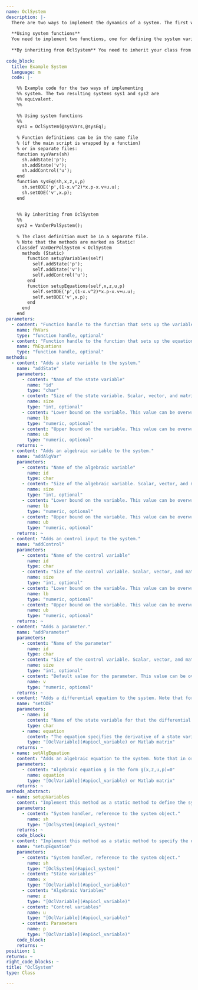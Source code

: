 ```yaml
--- 
name: OclSystem
description: |-
  There are two ways to implement the dynamics of a system. The first way is by implementing functions for defining the system variables and equations, and creating an OclSystem using the function handles/pointers. The second way involves involves implementing the system in an object oriented way as a class that is inherited from OclSystem. The second way is a bit more involved but for complex systems it allows using the capabilities of classes, e.g. defining instance variables.
  
  **Using system functions** 
  You need to implement two functions, one for defining the system variables, and a second one for defining the system equations. The system is created by passing the two function handles to the constructor of OclSystem.
  
  **By inheriting from OclSystem** You need to inherit your class from OclSystem and implement the two methods setupVariables and setupEquations as static methods. 
  
code_block:
  title: Example System
  language: m
  code: |-

    %% Example code for the two ways of implementing
    %% system. The two resulting systems sys1 and sys2 are 
    %% equivalent.
    %%
    
    %% Using system functions
    %%
    sys1 = OclSystem(@sysVars,@sysEq);
    
    % Function definitions can be in the same file 
    % (if the main script is wrapped by a function) 
    % or in separate files:
    function sysVars(sh)
      sh.addState('p');
      sh.addState('v');
      sh.addControl('u');  
    end
    function sysEq(sh,x,z,u,p)
      sh.setODE('p',(1-x.v^2)*x.p-x.v+u.u); 
      sh.setODE('v',x.p);
    end
    
    
    %% By inheriting from OclSystem
    %% 
    sys2 = VanDerPolSystem();
    
    % The class definition must be in a separate file.
    % Note that the methods are marked as Static!
    classdef VanDerPolSystem < OclSystem
      methods (Static)
        function setupVariables(self)    
          self.addState('p');
          self.addState('v');
          self.addControl('u');      
        end
        function setupEquations(self,x,z,u,p)     
          self.setODE('p',(1-x.v^2)*x.p-x.v+u.u); 
          self.setODE('v',x.p);
        end
      end
    end
parameters:
  - content: "Function handle to the function that sets up the variables. The function for the variables must have one input argument, no return values, and thus the following siganture: varFunctionName(sh) where sh is the system handler that allows to add variables and parameters. If no function handle is provided, the system must be implemented by deriving from OclSystem and implementing the abstract methods setupVariables and setupEquations."
    name: fhVars
    type: "function handle, optional"
  - content: "Function handle to the function that sets up the equations. The function for the variables must have five input argument, no return values, and thus the following signature: eqFunctionName(sh,x,z,u,p) where sh is the system handler that allows to add ODE and DAE equations, x the states, z the algebraic variables, u the control inputs, p the parameters. If no function handle is provided, the system must be implemented by deriving from OclSystem and implementing the abstract methods setupVariables and setupEquations."
    name: fhEquations
    type: "function handle, optional"
methods: 
  - content: "Adds a state variable to the system."
    name: "addState"
    parameters: 
      - content: "Name of the state variable"
        name: "id"
        type: "char"
      - content: "Size of the state variable. Scalar, vector, and matrix valued variables are allowed. If a scalar value s is given, the size of the variable will be [s,1]. Defaults to [1,1]."
        name: size
        type: "int, optional"
      - content: "Lower bound on the variable. This value can be overwritten when you specify bounds for OclSolver with solver.setBound. Defaults to -inf."
        name: lb
        type: "numeric, optional"
      - content: "Upper bound on the variable. This value can be overwritten when you specify bounds for OclSolver with solver.setBound. Defaults to inf."
        name: ub
        type: "numeric, optional"
    returns: ~
  - content: "Adds an algebraic variable to the system."
    name: "addAlgVar"
    parameters: 
      - content: "Name of the algebraic variable"
        name: id
        type: char
      - content: "Size of the algebraic variable. Scalar, vector, and matrix valued variables are allowed. If a scalar value s is given, the size of the variable will be [s,1]. Defaults to [1,1]."
        name: size
        type: "int, optional"
      - content: "Lower bound on the variable. This value can be overwritten when you specify bounds for OclSolver with solver.setBound. Defaults to -inf."
        name: lb
        type: "numeric, optional"
      - content: "Upper bound on the variable. This value can be overwritten when you specify bounds for OclSolver with solver.setBound. Defaults to inf."
        name: ub
        type: "numeric, optional"
    returns: ~
  - content: "Adds an control input to the system."
    name: "addControl"
    parameters: 
      - content: "Name of the control variable"
        name: id
        type: char
      - content: "Size of the control variable. Scalar, vector, and matrix valued variables are allowed. If a scalar value s is given, the size of the variable will be [s,1]. Defaults to [1,1]."
        name: size
        type: "int, optional"
      - content: "Lower bound on the variable. This value can be overwritten when you specify bounds for OclSolver with solver.setBound. Defaults to -inf."
        name: lb
        type: "numeric, optional"
      - content: "Upper bound on the variable. This value can be overwritten when you specify bounds for OclSolver with solver.setBound. Defaults to inf."
        name: ub
        type: "numeric, optional"
    returns: ~
  - content: "Adds a parameter."
    name: "addParameter"
    parameters: 
      - content: "Name of the parameter"
        name: id
        type: char
      - content: "Size of the control variable. Scalar, vector, and matrix valued variables are allowed. If a scalar value s is given, the size of the variable will be [s,1]. Defaults to [1,1]."
        name: size
        type: "int, optional"
      - content: "Default value for the parameter. This value can be overwritten when you specify the parameter for OclSolver with solver.setParameter. Defaults to unbounded."
        name: v
        type: "numeric, optional"
    returns: ~
  - content: "Adds a differential equation to the system. Note that for every state variable a differential equation must be specified."
    name: "setODE"
    parameters: 
      - name: id
        content: "Name of the state variable for that the differential equation is given."
        type: char
      - name: equation
        content: "The equation specifies the derivative of a state variable. Right hand side of the differential equation dot(x) = f(x,z,u,p) for state variable x."
        type: "[OclVariable](#apiocl_variable) or Matlab matrix"
    returns: ~
  - name: setAlgEquation
    content: "Adds an algebraic equation to the system. Note that in order to be able to simulate the system, the total number of rows of the algebraic equations needs to be equal to the total number/dimension of algebraic variables."
    parameters: 
      - content: "Algebraic equation g in the form g(x,z,u,p)=0"
        name: equation
        type: "[OclVariable](#apiocl_variable) or Matlab matrix"
    returns: ~
methods_abstract: 
  - name: setupVariables
    content: "Implement this method as a static method to define the system variables. You can create state, control and algebraic variables using the class methods."
    parameters: 
      - content: "System handler, reference to the system object."
        name: sh
        type: "[OclSystem](#apiocl_system)"
    returns: ~
    code_block:
  - content: "Implement this method as a static method to specify the differential and algebraic equations. It is possible to define only ordinary differential equations (ODE system), or differential and algebraic equations (DAE system)."
    name: "setupEquation"
    parameters: 
      - content: "System handler, reference to the system object."
        name: sh
        type: "[OclSystem](#apiocl_system)"
      - content: "State variables"
        name: x
        type: "[OclVariable](#apiocl_variable)"
      - content: "Algebraic Variables"
        name: z
        type: "[OclVariable](#apiocl_variable)"
      - content: "Control variables"
        name: u
        type: "[OclVariable](#apiocl_variable)"
      - content: Parameters
        name: p
        type: "[OclVariable](#apiocl_variable)"
    code_block:
    returns: ~
position: 1
returns: ~
right_code_blocks: ~
title: "OclSystem"
type: Class

---
```

